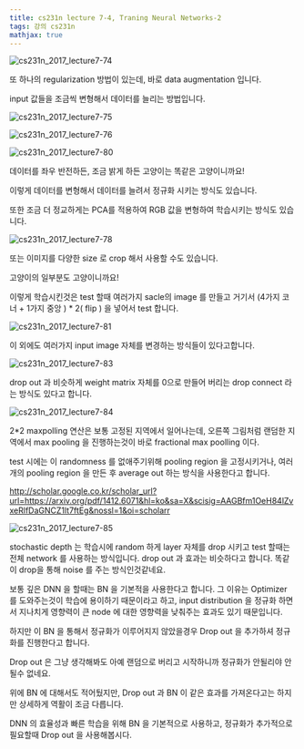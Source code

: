 ```yaml
---
title: cs231n lecture 7-4, Traning Neural Networks-2
tags: 강의 cs231n
mathjax: true
---
```





![cs231n_2017_lecture7-74](https://strutive07.github.io/assets/images/til_images/images/cs231n_2017_lecture7-74.jpg)



또 하나의 regularization 방법이 있는데, 바로 data augmentation 입니다.

input 값들을 조금씩 변형해서 데이터를 늘리는 방법입니다.



![cs231n_2017_lecture7-75](https://strutive07.github.io/assets/images/til_images/images/cs231n_2017_lecture7-75.jpg)

![cs231n_2017_lecture7-76](https://strutive07.github.io/assets/images/til_images/images/cs231n_2017_lecture7-76.jpg)

![cs231n_2017_lecture7-80](https://strutive07.github.io/assets/images/til_images/images/cs231n_2017_lecture7-80.jpg)

데이터를 좌우 반전하든, 조금 밝게 하든 고양이는 똑같은 고양이니까요!

이렇게 데이터를 변형해서 데이터를 늘려서 정규화 시키는 방식도 있습니다.

또한 조금 더 정교하게는 PCA를 적용하여 RGB 값을 변형하여 학습시키는 방식도 있습니다.





![cs231n_2017_lecture7-78](https://strutive07.github.io/assets/images/til_images/images/cs231n_2017_lecture7-78.jpg)



또는 이미지를 다양한 size 로 crop 해서 사용할 수도 있습니다.

고양이의 일부분도 고양이니까요!



이렇게 학습시킨것은 test 할때 여러가지 sacle의 image 를 만들고 거기서 (4가지 코너 + 1가지 중앙 ) * 2( flip ) 을 넣어서 test 합니다.



![cs231n_2017_lecture7-81](https://strutive07.github.io/assets/images/til_images/images/cs231n_2017_lecture7-81.jpg)

이 외에도 여러가지 input image 자체를 변경하는 방식들이 있다고합니다.



![cs231n_2017_lecture7-83](https://strutive07.github.io/assets/images/til_images/images/cs231n_2017_lecture7-83.jpg)

drop out 과 비슷하게 weight matrix 자체를 0으로 만들어 버리는 drop connect 라는 방식도 있다고 합니다.



![cs231n_2017_lecture7-84](https://strutive07.github.io/assets/images/til_images/images/cs231n_2017_lecture7-84.jpg)



2*2 maxpolling 연산은 보통 고정된 지역에서 일어나는데, 오른쪽 그림처럼 랜덤한 지역에서 max pooling 을 진행하는것이 바로 fractional max poolling 이다.

test 시에는 이 randomness 를 없애주기위해 pooling region 을 고정시키거나, 여러개의 pooling region 을 만든 후 average out 하는 방식을 사용한다고 합니다.

http://scholar.google.co.kr/scholar_url?url=https://arxiv.org/pdf/1412.6071&hl=ko&sa=X&scisig=AAGBfm1OeH84lZvxeRlfDaGNCZ1lt7ftEg&nossl=1&oi=scholarr



![cs231n_2017_lecture7-85](https://strutive07.github.io/assets/images/til_images/images/cs231n_2017_lecture7-85.jpg)

stochastic depth 는 학습시에 random 하게 layer 자체를 drop 시키고 test 할때는 전체 network 를 사용하는 방식입니다. drop out 과 효과는 비슷하다고 합니다. 똑같이 drop을 통해 noise 를 주는 방식인것같네요.



보통 깊은 DNN 을 할때는 BN 을 기본적을 사용한다고 합니다. 그 이유는 Optimizer 를 도와주는것이 학습에 용이하기 때문이라고 하고, input distribution 을 정규화 하면서 지나치게 영향력이 큰 node 에 대한 영향력을 낮춰주는 효과도 있기 때문입니다.

하지만 이 BN 을 통해서 정규화가 이루어지지 않았을경우 Drop out 을 추가하셔 정규화를 진행한다고 합니다.

Drop out 은 그냥 생각해봐도 아예 랜덤으로 버리고 시작하니까 정규화가 안될리야 안될수 없네요.



위에 BN 에 대해서도 적어뒀지만, Drop out 과 BN 이 같은 효과를 가져온다고는 하지만 상세하게 역활이 조금 다릅니다.

DNN 의 효율성과 빠른 학습을 위해 BN 을 기본적으로 사용하고, 정규화가 추가적으로 필요할때 Drop out 을 사용해봅시다.